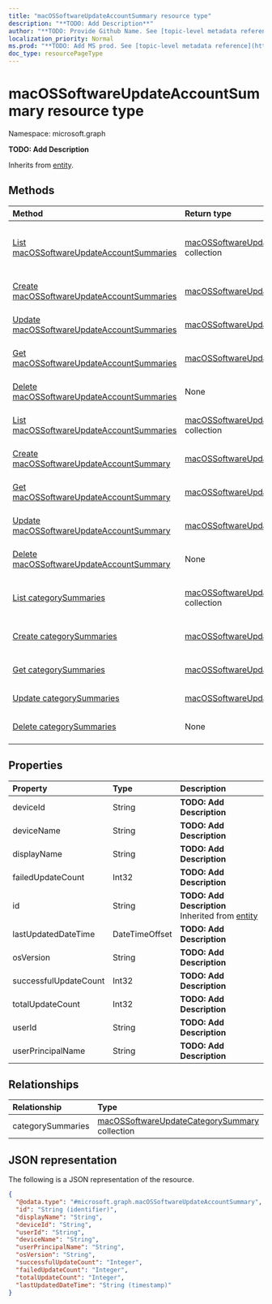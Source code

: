 ```yaml
---
title: "macOSSoftwareUpdateAccountSummary resource type"
description: "**TODO: Add Description**"
author: "**TODO: Provide Github Name. See [topic-level metadata reference](https://msgo.azurewebsites.net/add/document/guidelines/metadata.html#topic-level-metadata)**"
localization_priority: Normal
ms.prod: "**TODO: Add MS prod. See [topic-level metadata reference](https://msgo.azurewebsites.net/add/document/guidelines/metadata.html#topic-level-metadata)**"
doc_type: resourcePageType
---
```


# macOSSoftwareUpdateAccountSummary resource type

Namespace: microsoft.graph

**TODO: Add Description**


Inherits from [entity](../resources/entity.md).

## Methods
|Method|Return type|Description|
|:---|:---|:---|
|[List macOSSoftwareUpdateAccountSummaries](../api/intune-devicemanagement-list-macossoftwareupdateaccountsummaries.md)|[macOSSoftwareUpdateAccountSummary](../resources/intune-macossoftwareupdateaccountsummary.md) collection|Get the macOSSoftwareUpdateAccountSummary resources from the macOSSoftwareUpdateAccountSummaries navigation property.|
|[Create macOSSoftwareUpdateAccountSummaries](../api/intune-devicemanagement-post-macossoftwareupdateaccountsummaries.md)|[macOSSoftwareUpdateAccountSummary](../resources/intune-macossoftwareupdateaccountsummary.md)|Create a new macOSSoftwareUpdateAccountSummary object.|
|[Update macOSSoftwareUpdateAccountSummaries](../api/intune-devicemanagement-update-macossoftwareupdateaccountsummaries.md)|[macOSSoftwareUpdateAccountSummary](../resources/intune-macossoftwareupdateaccountsummary.md)|Update the properties of a macOSSoftwareUpdateAccountSummaries object.|
|[Get macOSSoftwareUpdateAccountSummaries](../api/intune-devicemanagement-get-macossoftwareupdateaccountsummary.md)|[macOSSoftwareUpdateAccountSummary](../resources/intune-macossoftwareupdateaccountsummary.md)|Read the properties and relationships of a [macOSSoftwareUpdateAccountSummary](../resources/intune-macossoftwareupdateaccountsummary.md) object.|
|[Delete macOSSoftwareUpdateAccountSummaries](../api/intune-devicemanagement-delete-macossoftwareupdateaccountsummaries.md)|None|Delete a [macOSSoftwareUpdateAccountSummary](../resources/intune-macossoftwareupdateaccountsummary.md) object.|
|[List macOSSoftwareUpdateAccountSummaries](../api/intune-macossoftwareupdateaccountsummary-list.md)|[macOSSoftwareUpdateAccountSummary](../resources/intune-macossoftwareupdateaccountsummary.md) collection|Get a list of the [macOSSoftwareUpdateAccountSummary](../resources/macossoftwareupdateaccountsummary.md) objects and their properties.|
|[Create macOSSoftwareUpdateAccountSummary](../api/intune-macossoftwareupdateaccountsummary-create.md)|[macOSSoftwareUpdateAccountSummary](../resources/intune-macossoftwareupdateaccountsummary.md)|Create a new [macOSSoftwareUpdateAccountSummary](../resources/intune-macossoftwareupdateaccountsummary.md) object.|
|[Get macOSSoftwareUpdateAccountSummary](../api/intune-macossoftwareupdateaccountsummary-get.md)|[macOSSoftwareUpdateAccountSummary](../resources/intune-macossoftwareupdateaccountsummary.md)|Read the properties and relationships of a [macOSSoftwareUpdateAccountSummary](../resources/intune-macossoftwareupdateaccountsummary.md) object.|
|[Update macOSSoftwareUpdateAccountSummary](../api/intune-macossoftwareupdateaccountsummary-update.md)|[macOSSoftwareUpdateAccountSummary](../resources/intune-macossoftwareupdateaccountsummary.md)|Update the properties of a [macOSSoftwareUpdateAccountSummary](../resources/intune-macossoftwareupdateaccountsummary.md) object.|
|[Delete macOSSoftwareUpdateAccountSummary](../api/intune-macossoftwareupdateaccountsummary-delete.md)|None|Deletes a [macOSSoftwareUpdateAccountSummary](../resources/intune-macossoftwareupdateaccountsummary.md) object.|
|[List categorySummaries](../api/intune-macossoftwareupdateaccountsummary-list-categorysummaries.md)|[macOSSoftwareUpdateCategorySummary](../resources/intune-macossoftwareupdatecategorysummary.md) collection|Get the macOSSoftwareUpdateCategorySummary resources from the categorySummaries navigation property.|
|[Create categorySummaries](../api/intune-macossoftwareupdateaccountsummary-post-categorysummaries.md)|[macOSSoftwareUpdateCategorySummary](../resources/intune-macossoftwareupdatecategorysummary.md)|Create a new macOSSoftwareUpdateCategorySummary object.|
|[Get categorySummaries](../api/intune-macossoftwareupdateaccountsummary-get-macossoftwareupdatecategorysummary.md)|[macOSSoftwareUpdateCategorySummary](../resources/intune-macossoftwareupdatecategorysummary.md)|Read the properties and relationships of a [macOSSoftwareUpdateCategorySummary](../resources/intune-macossoftwareupdatecategorysummary.md) object.|
|[Update categorySummaries](../api/intune-macossoftwareupdateaccountsummary-update-categorysummaries.md)|[macOSSoftwareUpdateCategorySummary](../resources/intune-macossoftwareupdatecategorysummary.md)|Update the properties of a categorySummaries object.|
|[Delete categorySummaries](../api/intune-macossoftwareupdateaccountsummary-delete-categorysummaries.md)|None|Delete a [macOSSoftwareUpdateCategorySummary](../resources/intune-macossoftwareupdatecategorysummary.md) object.|

## Properties
|Property|Type|Description|
|:---|:---|:---|
|deviceId|String|**TODO: Add Description**|
|deviceName|String|**TODO: Add Description**|
|displayName|String|**TODO: Add Description**|
|failedUpdateCount|Int32|**TODO: Add Description**|
|id|String|**TODO: Add Description** Inherited from [entity](../resources/entity.md)|
|lastUpdatedDateTime|DateTimeOffset|**TODO: Add Description**|
|osVersion|String|**TODO: Add Description**|
|successfulUpdateCount|Int32|**TODO: Add Description**|
|totalUpdateCount|Int32|**TODO: Add Description**|
|userId|String|**TODO: Add Description**|
|userPrincipalName|String|**TODO: Add Description**|

## Relationships
|Relationship|Type|Description|
|:---|:---|:---|
|categorySummaries|[macOSSoftwareUpdateCategorySummary](../resources/intune-macossoftwareupdatecategorysummary.md) collection|**TODO: Add Description**|

## JSON representation
The following is a JSON representation of the resource.
<!-- {
  "blockType": "resource",
  "keyProperty": "id",
  "@odata.type": "microsoft.graph.macOSSoftwareUpdateAccountSummary",
  "baseType": "microsoft.graph.entity",
  "openType": false
}
-->
``` json
{
  "@odata.type": "#microsoft.graph.macOSSoftwareUpdateAccountSummary",
  "id": "String (identifier)",
  "displayName": "String",
  "deviceId": "String",
  "userId": "String",
  "deviceName": "String",
  "userPrincipalName": "String",
  "osVersion": "String",
  "successfulUpdateCount": "Integer",
  "failedUpdateCount": "Integer",
  "totalUpdateCount": "Integer",
  "lastUpdatedDateTime": "String (timestamp)"
}
```


